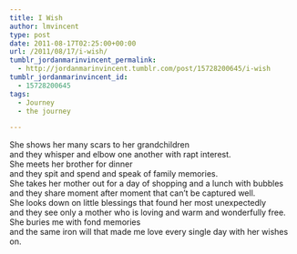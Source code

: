 ```yaml
---
title: I Wish
author: lmvincent
type: post
date: 2011-08-17T02:25:00+00:00
url: /2011/08/17/i-wish/
tumblr_jordanmarinvincent_permalink:
  - http://jordanmarinvincent.tumblr.com/post/15728200645/i-wish
tumblr_jordanmarinvincent_id:
  - 15728200645
tags:
  - Journey
  - the journey

---
```

She shows her many scars to her grandchildren  
and they whisper and elbow one another with rapt interest.  
She meets her brother for dinner  
and they spit and spend and speak of family memories.  
She takes her mother out for a day of shopping and a lunch with bubbles  
and they share moment after moment that can&rsquo;t be captured well.  
She looks down on little blessings that found her most unexpectedly  
and they see only a mother who is loving and warm and wonderfully free.  
She buries me with fond memories  
and the same iron will that made me love every single day with her wishes on.